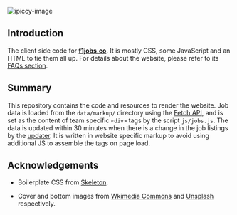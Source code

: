 ![ipiccy-image](https://user-images.githubusercontent.com/29029116/43997345-f10bc6a0-9df5-11e8-9212-c7e0134ce36f.png)

## Introduction

The client side code for **[f1jobs.co](https://f1jobs.co)**. It is mostly CSS, some JavaScript and an HTML to tie them all up. For details about the website, please refer to its [FAQs section](https://f1jobs.co/#faqs).

## Summary

This repository contains the code and resources to render the website. Job data is loaded from the `data/markup/` directory using the [Fetch API](https://developer.mozilla.org/en-US/docs/Web/API/Fetch_API), and is set as the content of team specific `<div>` tags by the script `js/jobs.js`. The data is updated within 30 minutes when there is a change in the job listings by the [updater](https://github.com/F1Jobs/updater). It is written in website specific markup to avoid using additional JS to assemble the tags on page load.

## Acknowledgements

* Boilerplate CSS from [Skeleton](http://getskeleton.com/).

* Cover and bottom images from [Wkimedia Commons](https://commons.wikimedia.org/wiki/File:F1-composite-NEW.png) and [Unsplash](https://unsplash.com/photos/ECju13NcBzg) respectively.
